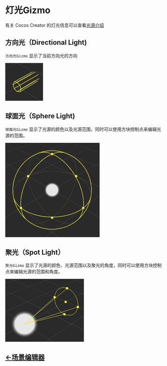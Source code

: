# 灯光Gizmo
有关 Cocos Creator 的灯光信息可以查看[光源介绍](../../concepts/scene/light.md)
## 方向光（Directional Light)
`方向光Gizmo` 显示了当前方向光的方向

![directional light gizmo](images/directional-light-gizmo.png)

## 球面光（Sphere Light)
`球面光Gizmo` 显示了光源的颜色以及光源范围，同时可以使用方块控制点来编辑光源的范围。

![sphere light gizmo](images/sphere-light-gizmo.png)

## 聚光（Spot Light）
`聚光Gizmo` 显示了光源的颜色、光源范围以及聚光的角度，同时可以使用方块控制点来编辑光源的范围和角度。

![spot light gizmo](images/spot-light-gizmo.png)

## [<-场景编辑器](index.md)